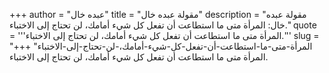 +++
author = "عبده خال"
title = "مقولة عبده خال"
description = "مقولة عبده خال: المرأة متى ما استطاعت أن تفعل كل شيء أمامك، لن تحتاج إلى الاختباء."
quote = '''المرأة متى ما استطاعت أن تفعل كل شيء أمامك، لن تحتاج إلى الاختباء.'''
slug = "المرأة-متى-ما-استطاعت-أن-تفعل-كل-شيء-أمامك،-لن-تحتاج-إلى-الاختباء"
+++
المرأة متى ما استطاعت أن تفعل كل شيء أمامك، لن تحتاج إلى الاختباء.
